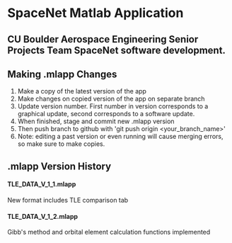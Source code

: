 # SpaceNet Matlab Application
CU Boulder Aerospace Engineering Senior Projects Team SpaceNet software development.
---
## Making .mlapp Changes
1) Make a copy of the latest version of the app
2) Make changes on copied version of the app on separate branch
3) Update version number. First number in version corresponds to a graphical update, second corresponds to a software update.
4) When finished, stage and commit new .mlapp version
5) Then push branch to github with 'git push origin <your_branch_name>'
6) Note: editing a past version or even running will cause merging errors, so make sure to make copies.

## .mlapp Version History
#### **TLE_DATA_V_1_1.mlapp**
New format includes TLE comparison tab

#### **TLE_DATA_V_1_2.mlapp**
Gibb's method and orbital element calculation functions implemented
